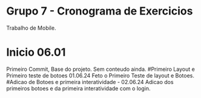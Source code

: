 # Grupo 7 - Cronograma de Exercicios
 Trabalho de Mobile.
# Inicio 06.01
Primeiro Commit, Base do projeto. Sem conteudo ainda.
#Primeiro Layout e Primeiro teste de botoes 01.06.24
Feto o Primeiro Teste de layout e Botoes.
#Adicao de Botoes e primeira interatividade - 02.06.24
Adicao dos primeiros botoes e da primeira interatividade com o login.
